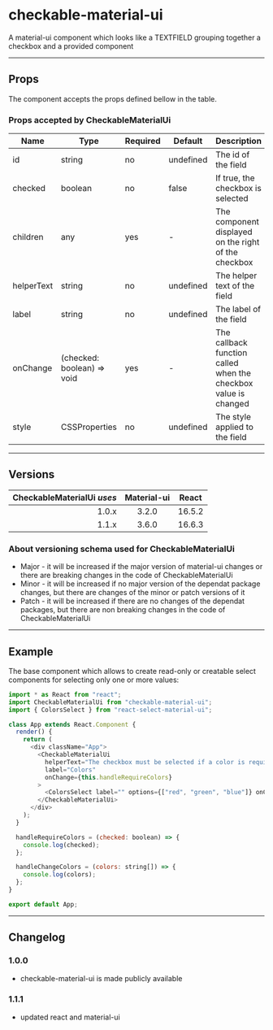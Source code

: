 # checkable-material-ui

A material-ui component which looks like a TEXTFIELD grouping together a checkbox and a provided component

---

## Props

The component accepts the props defined bellow in the table.

### Props accepted by CheckableMaterialUi

| Name       | Type                       | Required | Default   | Description                                                     |
| ---------- | -------------------------- | -------- | --------- | --------------------------------------------------------------- |
| id         | string                     | no       | undefined | The id of the field                                             |
| checked    | boolean                    | no       | false     | If true, the checkbox is selected                               |
| children   | any                        | yes      | -         | The component displayed on the right of the checkbox            |
| helperText | string                     | no       | undefined | The helper text of the field                                    |
| label      | string                     | no       | undefined | The label of the field                                          |
| onChange   | (checked: boolean) => void | yes      | -         | The callback function called when the checkbox value is changed |
| style      | CSSProperties              | no       | undefined | The style applied to the field                                  |

---

## Versions

| CheckableMaterialUi _uses_ | Material-ui | React  |
| -------------------------: | :---------: | :----: |
|                      1.0.x |    3.2.0    | 16.5.2 |
|                      1.1.x |    3.6.0    | 16.6.3 |

### About versioning schema used for CheckableMaterialUi

- Major - it will be increased if the major version of material-ui changes or there are breaking changes in the code of CheckableMaterialUi
- Minor - it will be increased if no major version of the dependat package changes, but there are changes of the minor or patch versions of it
- Patch - it will be increased if there are no changes of the dependat packages, but there are non breaking changes in the code of CheckableMaterialUi

---

## Example

The base component which allows to create read-only or creatable select components for selecting only one or more values:

```js
import * as React from "react";
import CheckableMaterialUi from "checkable-material-ui";
import { ColorsSelect } from "react-select-material-ui";

class App extends React.Component {
  render() {
    return (
      <div className="App">
        <CheckableMaterialUi
          helperText="The checkbox must be selected if a color is required"
          label="Colors"
          onChange={this.handleRequireColors}
        >
          <ColorsSelect label="" options={["red", "green", "blue"]} onChange={this.handleChangeColors} />
        </CheckableMaterialUi>
      </div>
    );
  }

  handleRequireColors = (checked: boolean) => {
    console.log(checked);
  };

  handleChangeColors = (colors: string[]) => {
    console.log(colors);
  };
}

export default App;
```

---

## Changelog

### 1.0.0

- checkable-material-ui is made publicly available

### 1.1.1

- updated react and material-ui
